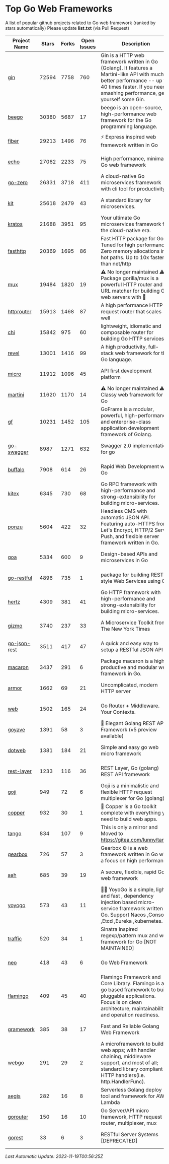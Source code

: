# Top Go Web Frameworks
A list of popular github projects related to Go web framework (ranked by stars automatically)
Please update **list.txt** (via Pull Request)

| Project Name | Stars | Forks | Open Issues | Description | Last Commit |
| ------------ | ----- | ----- | ----------- | ----------- | ----------- |
| [gin](https://github.com/gin-gonic/gin) | 72594 | 7758 | 760 | Gin is a HTTP web framework written in Go (Golang). It features a Martini-like API with much better performance -- up to 40 times faster. If you need smashing performance, get yourself some Gin. | 2023-11-16 15:46:43 |
| [beego](https://github.com/beego/beego) | 30380 | 5687 | 17 | beego is an open-source, high-performance web framework for the Go programming language. | 2023-10-26 14:18:44 |
| [fiber](https://github.com/gofiber/fiber) | 29213 | 1496 | 76 | ⚡️ Express inspired web framework written in Go | 2023-11-16 11:34:31 |
| [echo](https://github.com/labstack/echo) | 27062 | 2233 | 75 | High performance, minimalist Go web framework | 2023-11-07 13:09:43 |
| [go-zero](https://github.com/zeromicro/go-zero) | 26331 | 3718 | 411 | A cloud-native Go microservices framework with cli tool for productivity. | 2023-11-18 14:41:26 |
| [kit](https://github.com/go-kit/kit) | 25618 | 2479 | 43 | A standard library for microservices. | 2023-05-29 21:23:33 |
| [kratos](https://github.com/go-kratos/kratos) | 21688 | 3951 | 95 | Your ultimate Go microservices framework for the cloud-native era. | 2023-11-16 09:09:54 |
| [fasthttp](https://github.com/valyala/fasthttp) | 20369 | 1695 | 86 | Fast HTTP package for Go. Tuned for high performance. Zero memory allocations in hot paths. Up to 10x faster than net/http | 2023-11-12 15:42:39 |
| [mux](https://github.com/gorilla/mux) | 19484 | 1820 | 19 | ⚠️ No longer maintained ⚠️  Package gorilla/mux is a powerful HTTP router and URL matcher for building Go web servers with 🦍 | 2023-11-13 04:31:50 |
| [httprouter](https://github.com/julienschmidt/httprouter) | 15913 | 1468 | 87 | A high performance HTTP request router that scales well | 2022-06-03 15:51:59 |
| [chi](https://github.com/go-chi/chi) | 15842 | 975 | 60 | lightweight, idiomatic and composable router for building Go HTTP services | 2023-10-22 00:41:35 |
| [revel](https://github.com/revel/revel) | 13001 | 1416 | 99 | A high productivity, full-stack web framework for the Go language. | 2022-04-12 20:53:30 |
| [micro](https://github.com/micro/micro) | 11912 | 1096 | 45 | API first development platform | 2023-07-28 18:28:23 |
| [martini](https://github.com/go-martini/martini) | 11620 | 1170 | 14 | ⚠️ No longer maintained ⚠️  Classy web framework for Go | 2017-01-21 21:58:54 |
| [gf](https://github.com/gogf/gf) | 10231 | 1452 | 105 | GoFrame is a modular, powerful, high-performance and enterprise-class application development framework of Golang.  | 2023-11-16 12:15:48 |
| [go-swagger](https://github.com/go-swagger/go-swagger) | 8987 | 1271 | 632 | Swagger 2.0 implementation for go | 2023-08-21 22:25:45 |
| [buffalo](https://github.com/gobuffalo/buffalo) | 7908 | 614 | 26 | Rapid Web Development w/ Go | 2023-01-26 15:34:17 |
| [kitex](https://github.com/cloudwego/kitex) | 6345 | 730 | 68 | Go RPC framework with high-performance and strong-extensibility for building micro-services. | 2023-11-17 06:01:54 |
| [ponzu](https://github.com/ponzu-cms/ponzu) | 5604 | 422 | 32 | Headless CMS with automatic JSON API. Featuring auto-HTTPS from Let's Encrypt, HTTP/2 Server Push, and flexible server framework written in Go. | 2020-01-02 00:14:32 |
| [goa](https://github.com/goadesign/goa) | 5334 | 600 | 9 | Design-based APIs and microservices in Go | 2023-11-14 00:37:26 |
| [go-restful](https://github.com/emicklei/go-restful) | 4896 | 735 | 1 | package for building REST-style Web Services using Go | 2023-08-19 07:17:29 |
| [hertz](https://github.com/cloudwego/hertz) | 4309 | 381 | 41 | Go HTTP framework with high-performance and strong-extensibility for building micro-services. | 2023-11-17 01:18:44 |
| [gizmo](https://github.com/nytimes/gizmo) | 3740 | 237 | 33 | A Microservice Toolkit from The New York Times | 2021-04-30 15:27:05 |
| [go-json-rest](https://github.com/ant0ine/go-json-rest) | 3511 | 417 | 47 | A quick and easy way to setup a RESTful JSON API | 2017-09-13 04:12:08 |
| [macaron](https://github.com/go-macaron/macaron) | 3437 | 291 | 6 | Package macaron is a high productive and modular web framework in Go. | 2023-11-13 00:49:21 |
| [armor](https://github.com/labstack/armor) | 1662 | 69 | 21 | Uncomplicated, modern HTTP server | 2019-08-03 18:10:09 |
| [web](https://github.com/gocraft/web) | 1502 | 165 | 24 | Go Router + Middleware. Your Contexts. | 2019-02-07 15:06:52 |
| [goyave](https://github.com/go-goyave/goyave) | 1391 | 58 | 3 | 🍐 Elegant Golang REST API Framework (v5 preview available) | 2023-06-09 14:22:05 |
| [dotweb](https://github.com/devfeel/dotweb) | 1381 | 184 | 21 | Simple and easy go web micro framework | 2023-04-15 08:06:03 |
| [rest-layer](https://github.com/rs/rest-layer) | 1233 | 116 | 36 | REST Layer, Go (golang) REST API framework | 2021-09-30 23:58:01 |
| [goji](https://github.com/goji/goji) | 949 | 72 | 6 | Goji is a minimalistic and flexible HTTP request multiplexer for Go (golang) | 2019-01-26 23:58:29 |
| [copper](https://github.com/gocopper/copper) | 932 | 30 | 1 | 🚀‏‏‎    ‎‏‏‎‏‏‎‎‎‎‎‎Copper is a Go toolkit complete with everything you need to build web apps. | 2023-10-06 20:28:24 |
| [tango](https://github.com/lunny/tango) | 834 | 107 | 9 | This is only a mirror and Moved to https://gitea.com/lunny/tango | 2019-05-17 03:31:10 |
| [gearbox](https://github.com/gogearbox/gearbox) | 726 | 57 | 3 | Gearbox :gear: is a web framework written in Go with a focus on high performance | 2022-09-21 00:20:37 |
| [aah](https://github.com/go-aah/aah) | 685 | 39 | 19 | A secure, flexible, rapid Go web framework | 2020-09-02 02:31:20 |
| [yoyogo](https://github.com/yoyofx/yoyogo) | 573 | 43 | 11 | 🦄🌈 YoyoGo is a simple, light and fast , dependency injection based micro-service framework written in Go. Support Nacos ,Consoul ,Etcd ,Eureka ,kubernetes. | 2023-10-07 07:22:12 |
| [traffic](https://github.com/gravityblast/traffic) | 520 | 34 | 1 | Sinatra inspired regexp/pattern mux and web framework for Go [NOT MAINTAINED] | 2015-11-26 21:31:07 |
| [neo](https://github.com/ivpusic/neo) | 418 | 43 | 6 | Go Web Framework | 2017-08-14 23:54:31 |
| [flamingo](https://github.com/i-love-flamingo/flamingo) | 409 | 45 | 40 | Flamingo Framework and Core Library. Flamingo is a go based framework to build pluggable applications. Focus is on clean architecture, maintainability and operation readiness. | 2023-10-18 15:01:58 |
| [gramework](https://github.com/gramework/gramework) | 385 | 38 | 17 | Fast and Reliable Golang Web Framework | 2023-10-27 14:01:05 |
| [webgo](https://github.com/bnkamalesh/webgo) | 291 | 29 | 2 | A microframework to build web apps; with handler chaining, middleware support, and most of all; standard library compliant HTTP handlers(i.e. http.HandlerFunc). | 2023-03-08 16:03:21 |
| [aegis](https://github.com/tmaiaroto/aegis) | 282 | 16 | 8 | Serverless Golang deploy tool and framework for AWS Lambda | 2019-07-28 17:59:41 |
| [gorouter](https://github.com/vardius/gorouter) | 150 | 16 | 10 | Go Server/API micro framework, HTTP request router, multiplexer, mux | 2022-10-28 23:16:55 |
| [gorest](https://github.com/tideland/gorest) | 33 | 6 | 3 | RESTful Server Systems [DEPRECATED] | 2017-11-10 13:00:37 |

*Last Automatic Update: 2023-11-19T00:56:25Z*